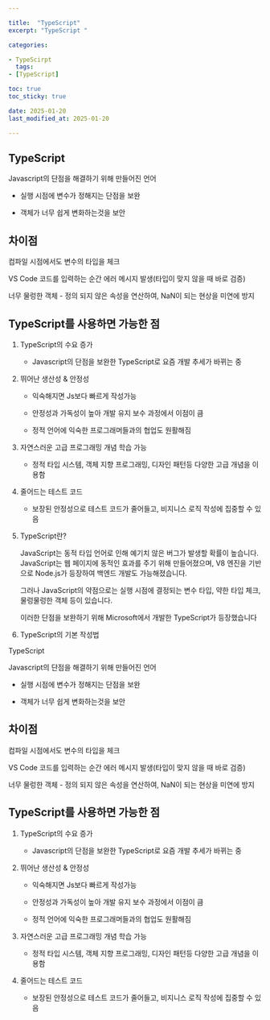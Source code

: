 ```yaml
---

title:  "TypeScript"
excerpt: "TypeScript "

categories:

- TypeScirpt
  tags:
- [TypeScript]

toc: true
toc_sticky: true

date: 2025-01-20
last_modified_at: 2025-01-20

---
```


## TypeScript

Javascript의 단점을 해결하기 위해 만들어진 언어

- 실행 시점에 변수가 정해지는 단점을 보완

- 객체가 너무 쉽게 변화하는것을 보안

## 차이점

컴파일 시점에서도 변수의 타입을 체크

VS Code 코드를 입력하는 순간 에러 메시지 발생(타입이 맞지 않을 때 바로 검증)

너무 물렁한 객체 - 정의 되지 않은 속성을 연산하여, NaN이 되는 현상을 미연에 방지

## TypeScript를 사용하면 가능한 점

1. TypeScript의 수요 증가
   
   - Javascript의 단점을 보완한 TypeScript로 요즘 개발 추세가 바뀌는 중

2. 뛰어난 생산성 & 안정성
   
   - 익숙해지면 Js보다 빠르게 작성가능
   
   - 안정성과 가독성이 높아 개발 유지 보수 과정에서 이점이 큼
   
   - 정적 언어에 익숙한 프로그래머들과의 협업도 원활해짐

3. 자연스러운 고급 프로그래밍 개념 학습 가능
   
   - 정적 타입 시스템, 객체 지향 프로그래밍, 디자인 패턴등 다양한 고급 개념을 이용함

4. 줄어드는 테스트 코드
   
   - 보장된 안정성으로 테스트 코드가 줄어들고, 비지니스 로직 작성에 집중할 수 있음

1. TypeScript란?
   
   JavaScript는 동적 타입 언어로 인해 예기치 않은 버그가 발생할 확률이 높습니다. JavaScript는 웹 페이지에 동적인 효과를 주기 위해 만들어졌으며, V8 엔진을 기반으로 Node.js가 등장하여 백엔드 개발도 가능해졌습니다. 
   
   그러나 JavaScript의 약점으로는 실행 시점에 결정되는 변수 타입, 약한 타입 체크, 물렁물렁한 객체 등이 있습니다.
   
   이러한 단점을 보완하기 위해 Microsoft에서 개발한 TypeScript가 등장했습니다

2. TypeScript의 기본 작성법

TypeScript

Javascript의 단점을 해결하기 위해 만들어진 언어

- 실행 시점에 변수가 정해지는 단점을 보완

- 객체가 너무 쉽게 변화하는것을 보안

## 차이점

컴파일 시점에서도 변수의 타입을 체크

VS Code 코드를 입력하는 순간 에러 메시지 발생(타입이 맞지 않을 때 바로 검증)

너무 물렁한 객체 - 정의 되지 않은 속성을 연산하여, NaN이 되는 현상을 미연에 방지

## TypeScript를 사용하면 가능한 점

1. TypeScript의 수요 증가
   
   - Javascript의 단점을 보완한 TypeScript로 요즘 개발 추세가 바뀌는 중

2. 뛰어난 생산성 & 안정성
   
   - 익숙해지면 Js보다 빠르게 작성가능
   
   - 안정성과 가독성이 높아 개발 유지 보수 과정에서 이점이 큼
   
   - 정적 언어에 익숙한 프로그래머들과의 협업도 원활해짐

3. 자연스러운 고급 프로그래밍 개념 학습 가능
   
   - 정적 타입 시스템, 객체 지향 프로그래밍, 디자인 패턴등 다양한 고급 개념을 이용함

4. 줄어드는 테스트 코드
   
   - 보장된 안정성으로 테스트 코드가 줄어들고, 비지니스 로직 작성에 집중할 수 있음
